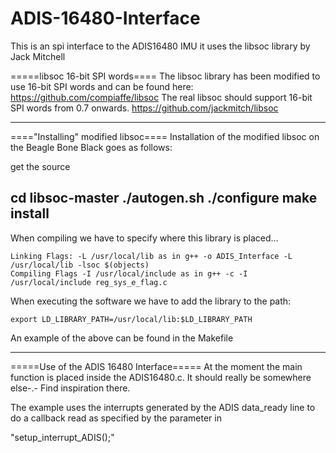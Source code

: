 ADIS-16480-Interface
====================

This is an spi interface to the ADIS16480 IMU it uses the libsoc library by Jack Mitchell

=====libsoc 16-bit SPI words====
The libsoc library has been modified to use 16-bit SPI words and can be found here: https://github.com/compiaffe/libsoc
The real libsoc should support 16-bit SPI words from 0.7 onwards. https://github.com/jackmitch/libsoc

----
===="Installing" modified libsoc====
Installation of the modified libsoc on the Beagle Bone Black goes as follows:

get the source

cd libsoc-master
./autogen.sh
./configure
make install
----
When compiling we have to specify where this library is placed…

    Linking Flags: -L /usr/local/lib as in g++ -o ADIS_Interface -L /usr/local/lib -lsoc $(objects)
    Compiling Flags -I /usr/local/include as in g++ -c -I /usr/local/include reg_sys_e_flag.c

When executing the software we have to add the library to the path:

    export LD_LIBRARY_PATH=/usr/local/lib:$LD_LIBRARY_PATH


An example of the above can be found in the Makefile

----
=====Use of the ADIS 16480 Interface=====
At the moment the main function is placed inside the ADIS16480.c. It should really be somewhere else-.-
Find inspiration there.

The example uses the interrupts generated by the ADIS data_ready line to do a callback read as specified by the parameter in

"setup_interrupt_ADIS();"

